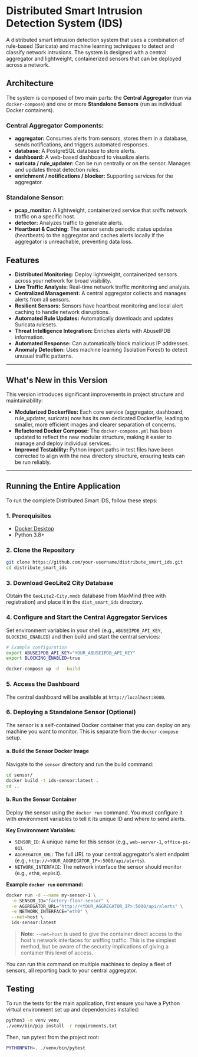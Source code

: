 # Distributed Smart Intrusion Detection System (IDS)

A distributed smart intrusion detection system that uses a combination of rule-based (Suricata) and machine learning techniques to detect and classify network intrusions. The system is designed with a central aggregator and lightweight, containerized sensors that can be deployed across a network.

## Architecture

The system is composed of two main parts: the **Central Aggregator** (run via `docker-compose`) and one or more **Standalone Sensors** (run as individual Docker containers).

### Central Aggregator Components:

-   **aggregator:** Consumes alerts from sensors, stores them in a database, sends notifications, and triggers automated responses.
-   **database:** A PostgreSQL database to store alerts.
-   **dashboard:** A web-based dashboard to visualize alerts.
-   **suricata / rule_updater:** Can be run centrally or on the sensor. Manages and updates threat detection rules.
-   **enrichment / notifications / blocker:** Supporting services for the aggregator.

### Standalone Sensor:

-   **pcap_monitor:** A lightweight, containerized service that sniffs network traffic on a specific host.
-   **detector:** Analyzes traffic to generate alerts.
-   **Heartbeat & Caching:** The sensor sends periodic status updates (heartbeats) to the aggregator and caches alerts locally if the aggregator is unreachable, preventing data loss.

## Features

-   **Distributed Monitoring:** Deploy lightweight, containerized sensors across your network for broad visibility.
-   **Live Traffic Analysis:** Real-time network traffic monitoring and analysis.
-   **Centralized Management:** A central aggregator collects and manages alerts from all sensors.
-   **Resilient Sensors:** Sensors have heartbeat monitoring and local alert caching to handle network disruptions.
-   **Automated Rule Updates:** Automatically downloads and updates Suricata rulesets.
-   **Threat Intelligence Integration:** Enriches alerts with AbuseIPDB information.
-   **Automated Response:** Can automatically block malicious IP addresses.
-   **Anomaly Detection:** Uses machine learning (Isolation Forest) to detect unusual traffic patterns.

---

## What's New in this Version

This version introduces significant improvements in project structure and maintainability:

-   **Modularized Dockerfiles:** Each core service (aggregator, dashboard, rule_updater, suricata) now has its own dedicated Dockerfile, leading to smaller, more efficient images and clearer separation of concerns.
-   **Refactored Docker Compose:** The `docker-compose.yml` has been updated to reflect the new modular structure, making it easier to manage and deploy individual services.
-   **Improved Testability:** Python import paths in test files have been corrected to align with the new directory structure, ensuring tests can be run reliably.

---

## Running the Entire Application

To run the complete Distributed Smart IDS, follow these steps:

### 1. Prerequisites
-   [Docker Desktop](https://www.docker.com/products/docker-desktop)
-   Python 3.8+

### 2. Clone the Repository
```bash
git clone https://github.com/your-username/distribute_smart_ids.git
cd distribute_smart_ids
```

### 3. Download GeoLite2 City Database
Obtain the `GeoLite2-City.mmdb` database from MaxMind (free with registration) and place it in the `dist_smart_ids` directory.

### 4. Configure and Start the Central Aggregator Services

Set environment variables in your shell (e.g., `ABUSEIPDB_API_KEY`, `BLOCKING_ENABLED`) and then build and start the central services:

```bash
# Example configuration
export ABUSEIPDB_API_KEY="YOUR_ABUSEIPDB_API_KEY"
export BLOCKING_ENABLED=true

docker-compose up -d --build
```

### 5. Access the Dashboard
The central dashboard will be available at `http://localhost:8000`.

### 6. Deploying a Standalone Sensor (Optional)

The sensor is a self-contained Docker container that you can deploy on any machine you want to monitor. This is separate from the `docker-compose` setup.

#### a. Build the Sensor Docker Image
Navigate to the `sensor` directory and run the build command:
```bash
cd sensor/
docker build -t ids-sensor:latest .
cd ..
```

#### b. Run the Sensor Container
Deploy the sensor using the `docker run` command. You must configure it with environment variables to tell it its unique ID and where to send alerts.

**Key Environment Variables:**
-   `SENSOR_ID`: A unique name for this sensor (e.g., `web-server-1`, `office-pi-01`).
-   `AGGREGATOR_URL`: The full URL to your central aggregator's alert endpoint (e.g., `http://<YOUR_AGGREGATOR_IP>:5000/api/alerts`).
-   `NETWORK_INTERFACE`: The network interface the sensor should monitor (e.g., `eth0`, `enp0s3`).

**Example `docker run` command:**
```bash
docker run -d --name my-sensor-1 \
  -e SENSOR_ID="factory-floor-sensor" \
  -e AGGREGATOR_URL="http://<YOUR_AGGREGATOR_IP>:5000/api/alerts" \
  -e NETWORK_INTERFACE="eth0" \
  --net=host \
  ids-sensor:latest
```
> **Note:** `--net=host` is used to give the container direct access to the host's network interfaces for sniffing traffic. This is the simplest method, but be aware of the security implications of giving a container this level of access.

You can run this command on multiple machines to deploy a fleet of sensors, all reporting back to your central aggregator.

## Testing

To run the tests for the main application, first ensure you have a Python virtual environment set up and dependencies installed:

```bash
python3 -m venv venv
./venv/bin/pip install -r requirements.txt
```

Then, run pytest from the project root:

```bash
PYTHONPATH=. ./venv/bin/pytest
```